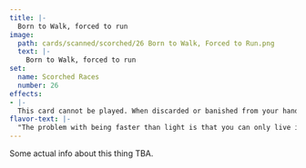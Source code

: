 ```yaml
---
title: |-
  Born to Walk, forced to run
image: 
  path: cards/scanned/scorched/26 Born to Walk, Forced to Run.png
  text: |-
    Born to Walk, forced to run
set:
  name: Scorched Races
  number: 26
effects: 
- |-
  This card cannot be played. When discarded or banished from your hand, return.
flavor-text: |-
  "The problem with being faster than light is that you can only live in darkness."
---
```

Some actual info about this thing TBA.
